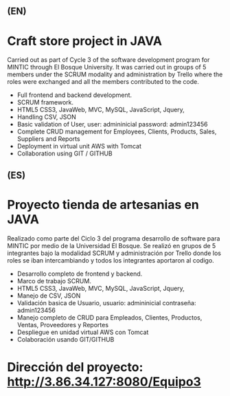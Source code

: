 ## (EN)

# Craft store project in JAVA

Carried out as part of Cycle 3 of the software development program for MINTIC through El Bosque University.
It was carried out in groups of 5 members under the SCRUM modality and administration by Trello where the roles were exchanged and all the members contributed to the code.

* Full frontend and backend development.
* SCRUM framework.
* HTML5 CSS3, JavaWeb, MVC, MySQL, JavaScript, Jquery,
* Handling CSV, JSON
* Basic validation of User, user: admininicial password: admin123456
* Complete CRUD management for Employees, Clients, Products, Sales, Suppliers and Reports
* Deployment in virtual unit AWS with Tomcat
* Collaboration using GIT / GITHUB


## (ES)

# Proyecto tienda de artesanias en JAVA

Realizado como parte del Ciclo 3 del programa desarrollo de software para MINTIC por medio de la Universidad El Bosque. 
Se realizó en grupos de 5 integrantes bajo la modalidad SCRUM y administración por Trello donde los roles se iban intercambiando y todos los integrantes aportaron al codigo.

* Desarrollo completo de frontend y backend. 
* Marco de trabajo SCRUM. 
* HTML5 CSS3, JavaWeb, MVC, MySQL, JavaScript, Jquery, 
* Manejo de CSV, JSON
* Validación basica de Usuario, usuario: admininicial contraseña: admin123456
* Manejo completo de CRUD para Empleados, Clientes, Productos, Ventas, Proveedores y Reportes
* Despliegue en unidad virtual AWS con Tomcat
* Colaboración usando GIT/GITHUB

# Dirección del proyecto: http://3.86.34.127:8080/Equipo3
